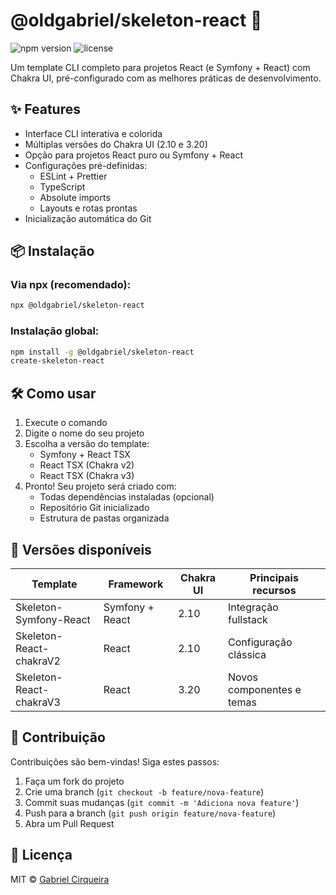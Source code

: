 # @oldgabriel/skeleton-react 🚀

![npm version](https://img.shields.io/npm/v/@oldgabriel/skeleton-react)
![license](https://img.shields.io/npm/l/@oldgabriel/skeleton-react)


Um template CLI completo para projetos React (e Symfony + React) com Chakra UI, pré-configurado com as melhores práticas de desenvolvimento.

## ✨ Features

- Interface CLI interativa e colorida
- Múltiplas versões do Chakra UI (2.10 e 3.20)
- Opção para projetos React puro ou Symfony + React
- Configurações pré-definidas:
  - ESLint + Prettier
  - TypeScript
  - Absolute imports
  - Layouts e rotas prontas
- Inicialização automática do Git

## 📦 Instalação

### Via npx (recomendado):
```bash
npx @oldgabriel/skeleton-react
```

### Instalação global:
```bash
npm install -g @oldgabriel/skeleton-react
create-skeleton-react
```

## 🛠 Como usar

1. Execute o comando
2. Digite o nome do seu projeto
3. Escolha a versão do template:
   - Symfony + React TSX
   - React TSX (Chakra v2)
   - React TSX (Chakra v3)
4. Pronto! Seu projeto será criado com:
   - Todas dependências instaladas (opcional)
   - Repositório Git inicializado
   - Estrutura de pastas organizada

## 🌈 Versões disponíveis

| Template | Framework | Chakra UI | Principais recursos |
|----------|-----------|-----------|---------------------|
| Skeleton-Symfony-React | Symfony + React | 2.10 | Integração fullstack |
| Skeleton-React-chakraV2 | React | 2.10 | Configuração clássica |
| Skeleton-React-chakraV3 | React | 3.20 | Novos componentes e temas |

## 🤝 Contribuição

Contribuições são bem-vindas! Siga estes passos:

1. Faça um fork do projeto
2. Crie uma branch (`git checkout -b feature/nova-feature`)
3. Commit suas mudanças (`git commit -m 'Adiciona nova feature'`)
4. Push para a branch (`git push origin feature/nova-feature`)
5. Abra um Pull Request

## 📄 Licença

MIT © [Gabriel Cirqueira](https://github.com/GabrielCirqueira)
